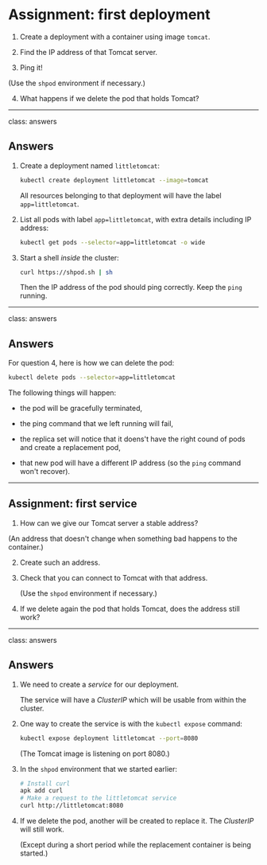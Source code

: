 # Assignment: first deployment

1. Create a deployment with a container using image `tomcat`.

2. Find the IP address of that Tomcat server.

3. Ping it!

  (Use the `shpod` environment if necessary.)

4. What happens if we delete the pod that holds Tomcat?

---

class: answers

## Answers

1. Create a deployment named `littletomcat`:
   ```bash
   kubectl create deployment littletomcat --image=tomcat
   ```
   All resources belonging to that deployment will have the label `app=littletomcat`.

2. List all pods with label `app=littletomcat`, with extra details including IP address:
   ```bash
   kubectl get pods --selector=app=littletomcat -o wide
   ```

3. Start a shell *inside* the cluster:
   ```bash
   curl https://shpod.sh | sh
   ```
   Then the IP address of the pod should ping correctly. Keep the `ping` running.

---

class: answers

## Answers

For question 4, here is how we can delete the pod:

```bash
kubectl delete pods --selector=app=littletomcat
```

The following things will happen:

- the pod will be gracefully terminated,

- the ping command that we left running will fail,

- the replica set will notice that it doens't have the right cound of pods and create a replacement pod,

- that new pod will have a different IP address (so the `ping` command won't recover).

---

## Assignment: first service

1. How can we give our Tomcat server a stable address?

  (An address that doesn't change when something bad happens to the container.)

2. Create such an address.

3. Check that you can connect to Tomcat with that address.

   (Use the `shpod` environment if necessary.)

4. If we delete again the pod that holds Tomcat, does the address still work?

---

class: answers

## Answers

1. We need to create a *service* for our deployment.

   The service will have a *ClusterIP* which will be usable from within the cluster.

2. One way to create the service is with the `kubectl expose` command:
   ```bash
   kubectl expose deployment littletomcat --port=8080
   ```
   (The Tomcat image is listening on port 8080.)

3. In the `shpod` environment that we started earlier:
   ```bash
   # Install curl
   apk add curl
   # Make a request to the littletomcat service
   curl http://littletomcat:8080
   ```

4. If we delete the pod, another will be created to replace it.
   The *ClusterIP* will still work.

   (Except during a short period while the replacement container is being started.)
